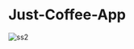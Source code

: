# Just-Coffee-App
![ss2](https://user-images.githubusercontent.com/72037888/137253504-7e85aca3-f80e-461f-b48e-4adf0496d080.jpeg)
